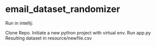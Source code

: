 # email_dataset_randomizer

Run in intellij:

Clone Repo.
Initiate a new python project with virtual env.
Run app.py
Resulting dataset in resource/newfile.csv
